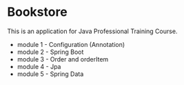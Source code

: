 # Bookstore

This is an application for Java Professional Training Course.

* module 1 - Configuration (Annotation)
* module 2 - Spring Boot
* module 3 - Order and orderItem
* module 4 - Jpa
* module 5 - Spring Data